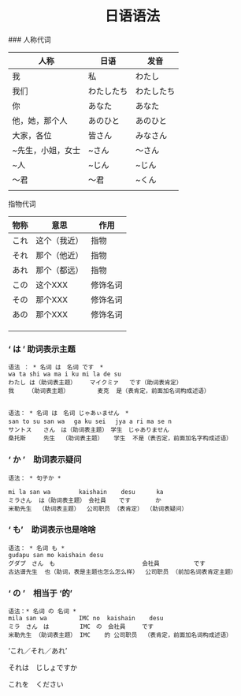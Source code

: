 <h1 align='center'>日语语法</h1>
### 人称代词

| 人称         | 日语         | 发音 |
| ------------ | ------------ | ------------ |
| 我 | 私 |わたし|
| 我们 | わたしたち |わたしたち|
| 你 | あなた |あなた|
| 他，她，那个人 | あのひと |あのひと|
| 大家，各位 | 皆さん |みなさん|
| ~先生，小姐，女士 | ~さん |～さん|
| ~人 | ~じん |~じん|
| ～君 | ～君 |~くん|
|  |  ||

指物代词

| 物称 | 意思         | 作用     |
| ---- | ------------ | -------- |
| これ | 这个（我近） | 指物     |
| それ | 那个（他近） | 指物     |
| あれ | 那个（都远） | 指物     |
| この | 这个XXX      | 修饰名词 |
| その | 那个XXX      | 修饰名词 |
| あの | 那个XXX      | 修饰名词 |
|      |              |          |
|      |              |          |
|      |              |          |



### ‘ は ’ 助词表示主题

```
语法 ： * 名词 は　名词 です　*
wa ta shi wa ma i ku mi la de su
わたし は（助词表主题）　   マイクミァ   です（助词表肯定）
我    （助词表主题） 		麦克  是（表肯定，前面加名词构成述语）


语法： * 名词 は　名词 じゃあぃません　*
san to su san wa 　ga ku sei 　jya a ri ma se n 
サントス　　さん　は（助词表主题）　学生　じゃありません
桑托斯		先生  （助词表主题）   学生  不是（表否定，前面加名字构成述语）
```



### ‘ か ’　助词表示疑问

```
语法： * 句子か *

mi la san wa        kaishain    desu  	  ka
ミラさん  は（助词表主题）　会社員　  です  	  か
米勒先生  （助词表主题）  公司职员 （表肯定） （助词表疑问）
```



### ‘ も’　助词表示也是啥啥

```
语法： * 名词 も *
gudapu san mo kaishain desu
グダプ　さん　も　						会社員　		です
古达谱先生  也（助词，表是主题也怎么怎么样）  公司职员 （前加名词表肯定主题）
```



### ‘ の ’　相当于 ‘的’

```
语法：* 名词 の 名词 *
mila san wa 		IMC no 	kaishain 	desu
ミラ　さん　は　	   IMC　の　会社員　	です
米勒先生 （助词表主题） IMC	的 公司职员 	（表肯定，前面加名词构成述语）

```





‘これ／それ／あれ’

それは　じしょですか

これを　ください